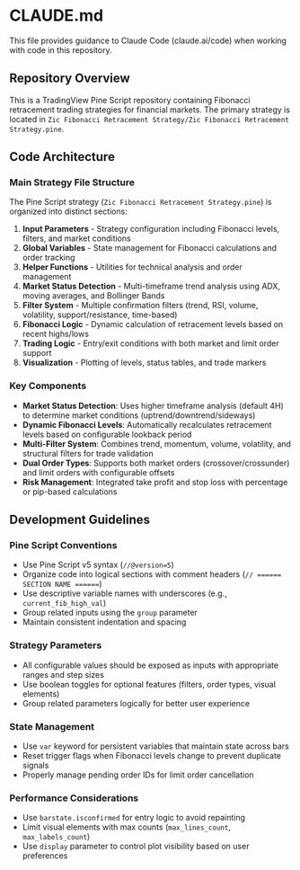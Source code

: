 # CLAUDE.md

This file provides guidance to Claude Code (claude.ai/code) when working with code in this repository.

## Repository Overview

This is a TradingView Pine Script repository containing Fibonacci retracement trading strategies for financial markets. The primary strategy is located in `Zic Fibonacci Retracement Strategy/Zic Fibonacci Retracement Strategy.pine`.

## Code Architecture

### Main Strategy File Structure
The Pine Script strategy (`Zic Fibonacci Retracement Strategy.pine`) is organized into distinct sections:

1. **Input Parameters** - Strategy configuration including Fibonacci levels, filters, and market conditions
2. **Global Variables** - State management for Fibonacci calculations and order tracking  
3. **Helper Functions** - Utilities for technical analysis and order management
4. **Market Status Detection** - Multi-timeframe trend analysis using ADX, moving averages, and Bollinger Bands
5. **Filter System** - Multiple confirmation filters (trend, RSI, volume, volatility, support/resistance, time-based)
6. **Fibonacci Logic** - Dynamic calculation of retracement levels based on recent highs/lows
7. **Trading Logic** - Entry/exit conditions with both market and limit order support
8. **Visualization** - Plotting of levels, status tables, and trade markers

### Key Components

- **Market Status Detection**: Uses higher timeframe analysis (default 4H) to determine market conditions (uptrend/downtrend/sideways)
- **Dynamic Fibonacci Levels**: Automatically recalculates retracement levels based on configurable lookback period
- **Multi-Filter System**: Combines trend, momentum, volume, volatility, and structural filters for trade validation
- **Dual Order Types**: Supports both market orders (crossover/crossunder) and limit orders with configurable offsets
- **Risk Management**: Integrated take profit and stop loss with percentage or pip-based calculations

## Development Guidelines

### Pine Script Conventions
- Use Pine Script v5 syntax (`//@version=5`)
- Organize code into logical sections with comment headers (`// ====== SECTION NAME ======`)
- Use descriptive variable names with underscores (e.g., `current_fib_high_val`)
- Group related inputs using the `group` parameter
- Maintain consistent indentation and spacing

### Strategy Parameters
- All configurable values should be exposed as inputs with appropriate ranges and step sizes
- Use boolean toggles for optional features (filters, order types, visual elements)
- Group related parameters logically for better user experience

### State Management
- Use `var` keyword for persistent variables that maintain state across bars
- Reset trigger flags when Fibonacci levels change to prevent duplicate signals
- Properly manage pending order IDs for limit order cancellation

### Performance Considerations
- Use `barstate.isconfirmed` for entry logic to avoid repainting
- Limit visual elements with max counts (`max_lines_count`, `max_labels_count`)
- Use `display` parameter to control plot visibility based on user preferences